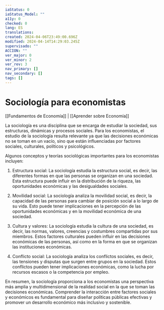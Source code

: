 ```yaml
---
iaStatus: 0
iaStatus_Model: ""
a11y: 0
checked: 0
lang: ES
translations: 
created: 2024-04-06T23:49:00.696Z
modified: 2024-04-14T14:29:03.245Z
supervisado: ""
ACCION: ""
ver_major: 0
ver_minor: 2
ver_rev: 3
nav_primary: []
nav_secondary: []
tags: []
---
```

# Sociología para economistas

[[Fundamentos de Economía]] | [[Aprender sobre Economía]]

La sociología es una disciplina que se encarga de estudiar la sociedad, sus estructuras, dinámicas y procesos sociales. Para los economistas, el estudio de la sociología resulta relevante ya que las decisiones económicas no se toman en un vacío, sino que están influenciadas por factores sociales, culturales, políticos y psicológicos.

Algunos conceptos y teorías sociológicas importantes para los economistas incluyen:

1. Estructura social: La sociología estudia la estructura social, es decir, las diferentes formas en que las personas se organizan en una sociedad. Esta estructura puede influir en la distribución de la riqueza, las oportunidades económicas y las desigualdades sociales.

2. Movilidad social: La sociología analiza la movilidad social, es decir, la capacidad de las personas para cambiar de posición social a lo largo de su vida. Esto puede tener implicaciones en la percepción de las oportunidades económicas y en la movilidad económica de una sociedad.

3. Cultura y valores: La sociología estudia la cultura de una sociedad, es decir, las normas, valores, creencias y costumbres compartidas por sus miembros. Estos factores culturales pueden influir en las decisiones económicas de las personas, así como en la forma en que se organizan las instituciones económicas.

4. Conflicto social: La sociología analiza los conflictos sociales, es decir, las tensiones y disputas que surgen entre grupos en la sociedad. Estos conflictos pueden tener implicaciones económicas, como la lucha por recursos escasos o la competencia por empleo.

En resumen, la sociología proporciona a los economistas una perspectiva más amplia y multidimensional de la realidad social en la que se toman las decisiones económicas. Comprender la interacción entre factores sociales y económicos es fundamental para diseñar políticas públicas efectivas y promover un desarrollo económico más inclusivo y sostenible.
